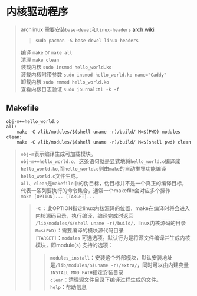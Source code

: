 # 内核驱动程序

> archlinux 需要安装`base-devel`和`linux-headers` [arch wiki](https://wiki.archlinux.org/title/Compile_kernel_module)
> > `sudo pacman -S base-devel linux-headers`
>
> 编译 `make` or `make all`\
> 清理 `make clean` \
> 装载内核 `sudo insmod hello_world.ko` \
> 装载内核附带参数 `sudo insmod hello_world.ko name="Caddy"` \
> 卸载内核 `sudo rmmod hello_world.ko` \
> 查看内核日志验证 `sudo journalctl -k -f`

## Makefile

```
obj-m+=hello_world.o
all:
	make -C /lib/modules/$(shell uname -r)/build/ M=$(PWD) modules
clean:
	make -C /lib/modules/$(shell uname -r)/build/ M=$(shell pwd) clean
```

> `obj-m`表示编译生成可加载模块。\
> `obj-m+=hello_world.o`，这条语句就是显式地将`hello_world.o`编译成`hello_world.ko`,而`hello_world.o`则由`make`的自动推导功能编译`hello_world.c`文件生成。 \
> `all`、`clean`是`makefile`中的伪目标，伪目标并不是一个真正的编译目标，代表一系列要执行的命令集合，通常一个makefile会对应多个操作 \
> `make [OPTION]... [TARGET]...`
> >`-C` ：此OPTION指定linux内核源码的位置，make在编译时将会进入内核源码目录，执行编译，编译完成时返回 \
> > `/lib/modules/$(shell uname -r)/build/`，linux内核源码的目录 \
> > `M=$(PWD)`：需要编译的模块源代码目录 \
> > `[TARGET]`：`modules` 可选选项。默认行为是将源文件编译并生成内核模块，即module(s)
> > 支持的选项：
> > > `modules_install`：安装这个外部模块，默认安装地址是`/lib/modules/$(uname -r)/extra/`，同时可以由内建变量`INSTALL_MOD_PATH`指定安装目录 \
> > > `clean`：清理源文件目录下编译过程生成的文件。 \
> > > `help`：帮助信息
